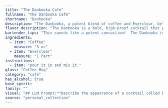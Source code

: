 ```yaml
---
title: "The Danbooka Cafe"
fullname: "The Danbooka Cafe"
shortname: "Danbooka"
description: "The Danbooka, a potent blend of coffee and Everclear, belongs to the Coffee Cocktail family. Its origins are obscure, likely born in the rough-and-tumble bars of the American frontier, where strong spirits and caffeine were essential for survival. "
flavor_description: "The Danbooka is a bold, high-proof cocktail that packs a punch.  It's a coffee lover's dream, with rich, roasted coffee notes upfront, followed by a fiery, warming finish from the Everclear.  The alcohol intensity is undeniable, creating a thrilling, almost dangerous experience. It's not for the faint of heart, but for those seeking a strong, coffee-infused adventure, the Danbooka delivers. "
bartender_tips: "This sounds like a potent concoction!  The Danbooka is a high-proof cocktail, so use Everclear sparingly.  Start with a small amount and adjust to taste.  A good coffee base is crucial - fresh brewed or strong cold brew works best.  Chill both ingredients for a super smooth experience.  Be mindful of the high alcohol content and sip slowly! "
ingredients:
  - item: "Coffee"
    measure: "3 oz"
  - item: "Everclear"
    measure: "1 Part"
instructions:
  - item: "pour it in and mix it."
glass: "Coffee Mug"
category: "cafe"
has_alcohol: true
base_spirit:
family: ""
visual: "## LLM Prompt:**Describe the appearance of a cocktail called Danbooka, made with coffee and Everclear. Consider the following aspects:*** **Color:** Is it a deep, rich brown, or does the Everclear lighten it slightly? Does it have any visible layers or gradients?* **Clarity:** Is it clear, or does it have a slight haze or cloudiness? Is it oily?* **Texture:** Is it smooth and silky, or does it have a slightly viscous consistency?* **Garnish:**  What garnish, if any, might be added to enhance the visual appeal? Does it add any color or texture contrast?**Example:** The Danbooka appears as a **deep, mahogany brown** liquid, **slightly cloudy** due to the Everclear. The texture is **smooth and silky**, with a **subtle sheen**. A **single coffee bean** sits atop the drink, adding a **touch of contrast** to the **dark liquid**. "
source: "personal_collection"
---
```


